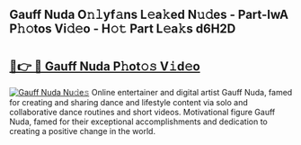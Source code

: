 ## Gauff Nuda O𝚗𝚕yf𝚊ns L𝚎a𝚔ed N𝚞𝚍es - Part-IwA P𝚑𝚘tos Vi𝚍𝚎o - H𝚘𝚝 Part L𝚎a𝚔s d6H2D

# <h2><a href="http://kf2h1j.oniu.top/?m=Gauff+Nuda">🔗👉 🔴 Gauff Nuda P𝚑ot𝚘𝚜 V𝚒d𝚎o</a></h2>

[![Gauff Nuda Nu𝚍e𝚜](https://i.imgur.com/0qMVB7G.gif)](http://kf2h1j.oniu.top/?m=Gauff+Nuda)
Online entertainer and digital artist Gauff Nuda, famed for creating and sharing dance and lifestyle content via solo and collaborative dance routines and short videos. Motivational figure Gauff Nuda, famed for their exceptional accomplishments and dedication to creating a positive change in the world.  
